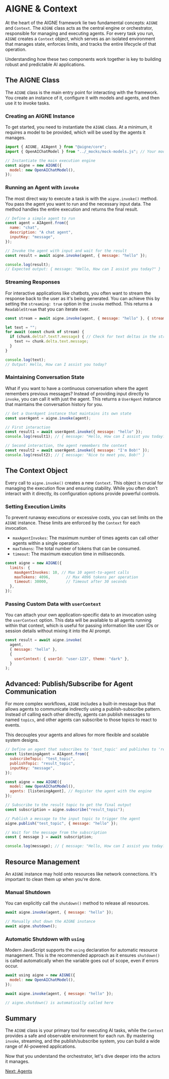 # AIGNE & Context

At the heart of the AIGNE framework lie two fundamental concepts: `AIGNE` and `Context`. The `AIGNE` class acts as the central engine or orchestrator, responsible for managing and executing agents. For every task you run, `AIGNE` creates a `Context` object, which serves as an isolated environment that manages state, enforces limits, and tracks the entire lifecycle of that operation.

Understanding how these two components work together is key to building robust and predictable AI applications.

## The AIGNE Class

The `AIGNE` class is the main entry point for interacting with the framework. You create an instance of it, configure it with models and agents, and then use it to invoke tasks.

### Creating an AIGNE Instance

To get started, you need to instantiate the `AIGNE` class. At a minimum, it requires a model to be provided, which will be used by the agents it manages.

```javascript AIGNE Instantiation icon=logos:javascript
import { AIGNE, AIAgent } from "@aigne/core";
import { OpenAIChatModel } from "../_mocks/mock-models.js"; // Your model import

// Instantiate the main execution engine
const aigne = new AIGNE({
  model: new OpenAIChatModel(),
});
```

### Running an Agent with `invoke`

The most direct way to execute a task is with the `aigne.invoke()` method. You pass the agent you want to run and the necessary input data. The method handles the entire execution and returns the final result.

```javascript Simple Invocation icon=logos:javascript
// Define a simple agent to run
const agent = AIAgent.from({
  name: "chat",
  description: "A chat agent",
  inputKey: "message",
});

// Invoke the agent with input and wait for the result
const result = await aigne.invoke(agent, { message: "hello" });

console.log(result); 
// Expected output: { message: "Hello, How can I assist you today?" }
```

### Streaming Responses

For interactive applications like chatbots, you often want to stream the response back to the user as it's being generated. You can achieve this by setting the `streaming: true` option in the `invoke` method. This returns a `ReadableStream` that you can iterate over.

```javascript Streaming Invocation icon=logos:javascript
const stream = await aigne.invoke(agent, { message: "hello" }, { streaming: true });

let text = "";
for await (const chunk of stream) {
  if (chunk.delta?.text?.message) { // Check for text deltas in the stream
    text += chunk.delta.text.message;
  }
}

console.log(text); 
// Output: Hello, How can I assist you today?
```

### Maintaining Conversation State

What if you want to have a continuous conversation where the agent remembers previous messages? Instead of providing input directly to `invoke`, you can call it with just the agent. This returns a `UserAgent` instance that maintains the conversation history for you.

```javascript Conversational State icon=logos:javascript
// Get a UserAgent instance that maintains its own state
const userAgent = aigne.invoke(agent);

// First interaction
const result1 = await userAgent.invoke({ message: "hello" });
console.log(result1); // { message: "Hello, How can I assist you today?" }

// Second interaction, the agent remembers the context
const result2 = await userAgent.invoke({ message: "I'm Bob!" });
console.log(result2); // { message: "Nice to meet you, Bob!" }
```

## The Context Object

Every call to `aigne.invoke()` creates a new `Context`. This object is crucial for managing the execution flow and ensuring stability. While you often don't interact with it directly, its configuration options provide powerful controls.

### Setting Execution Limits

To prevent runaway executions or excessive costs, you can set limits on the `AIGNE` instance. These limits are enforced by the `Context` for each invocation.

- `maxAgentInvokes`: The maximum number of times agents can call other agents within a single operation.
- `maxTokens`: The total number of tokens that can be consumed.
- `timeout`: The maximum execution time in milliseconds.

```javascript Configuring Limits icon=logos:javascript
const aigne = new AIGNE({
  limits: {
    maxAgentInvokes: 10, // Max 10 agent-to-agent calls
    maxTokens: 4096,       // Max 4096 tokens per operation
    timeout: 30000,        // Timeout after 30 seconds
  },
});
```

### Passing Custom Data with `userContext`

You can attach your own application-specific data to an invocation using the `userContext` option. This data will be available to all agents running within that context, which is useful for passing information like user IDs or session details without mixing it into the AI prompt.

```javascript Passing User Context icon=logos:javascript
const result = await aigne.invoke(
  agent,
  { message: "hello" },
  {
    userContext: { userId: "user-123", theme: "dark" },
  }
);
```

## Advanced: Publish/Subscribe for Agent Communication

For more complex workflows, `AIGNE` includes a built-in message bus that allows agents to communicate indirectly using a publish-subscribe pattern. Instead of calling each other directly, agents can publish messages to named `topics`, and other agents can subscribe to those topics to react to events.

This decouples your agents and allows for more flexible and scalable system designs.

```javascript Publish and Subscribe icon=logos:javascript
// Define an agent that subscribes to 'test_topic' and publishes to 'result_topic'
const listeningAgent = AIAgent.from({
  subscribeTopic: "test_topic",
  publishTopic: "result_topic",
  inputKey: "message",
});

const aigne = new AIGNE({
  model: new OpenAIChatModel(),
  agents: [listeningAgent], // Register the agent with the engine
});

// Subscribe to the result topic to get the final output
const subscription = aigne.subscribe("result_topic");

// Publish a message to the input topic to trigger the agent
aigne.publish("test_topic", { message: "hello" });

// Wait for the message from the subscription
const { message } = await subscription;

console.log(message); // { message: "Hello, How can I assist you today?" }
```

## Resource Management

An `AIGNE` instance may hold onto resources like network connections. It's important to clean them up when you're done.

### Manual Shutdown

You can explicitly call the `shutdown()` method to release all resources.

```javascript Manual Shutdown icon=logos:javascript
await aigne.invoke(agent, { message: "hello" });

// Manually shut down the AIGNE instance
await aigne.shutdown();
```

### Automatic Shutdown with `using`

Modern JavaScript supports the `using` declaration for automatic resource management. This is the recommended approach as it ensures `shutdown()` is called automatically when the variable goes out of scope, even if errors occur.

```javascript Automatic Shutdown with 'using' icon=logos:javascript
await using aigne = new AIGNE({
  model: new OpenAIChatModel(),
});

await aigne.invoke(agent, { message: "hello" });

// aigne.shutdown() is automatically called here
```

## Summary

The `AIGNE` class is your primary tool for executing AI tasks, while the `Context` provides a safe and observable environment for each run. By mastering `invoke`, streaming, and the publish/subscribe system, you can build a wide range of AI-powered applications.

Now that you understand the orchestrator, let's dive deeper into the actors it manages. 

[Next: Agents](./core-agents.md)
